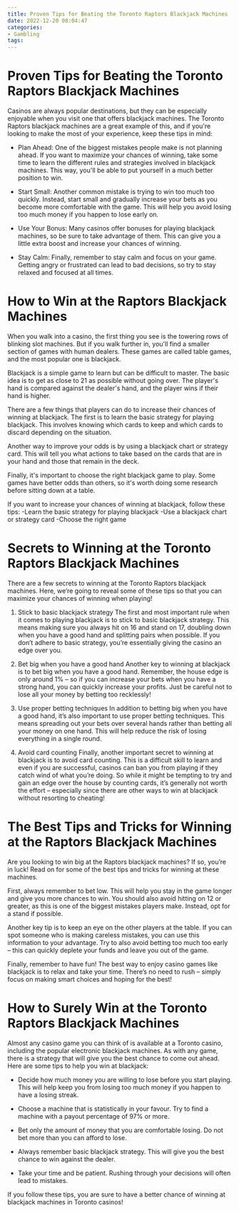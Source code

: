 ```yaml
---
title: Proven Tips for Beating the Toronto Raptors Blackjack Machines 
date: 2022-12-20 08:04:47
categories:
- Gambling
tags:
---
```



#  Proven Tips for Beating the Toronto Raptors Blackjack Machines 

Casinos are always popular destinations, but they can be especially enjoyable when you visit one that offers blackjack machines. The Toronto Raptors blackjack machines are a great example of this, and if you're looking to make the most of your experience, keep these tips in mind: 

- Plan Ahead: One of the biggest mistakes people make is not planning ahead. If you want to maximize your chances of winning, take some time to learn the different rules and strategies involved in blackjack machines. This way, you'll be able to put yourself in a much better position to win. 

- Start Small: Another common mistake is trying to win too much too quickly. Instead, start small and gradually increase your bets as you become more comfortable with the game. This will help you avoid losing too much money if you happen to lose early on. 

- Use Your Bonus: Many casinos offer bonuses for playing blackjack machines, so be sure to take advantage of them. This can give you a little extra boost and increase your chances of winning. 

- Stay Calm: Finally, remember to stay calm and focus on your game. Getting angry or frustrated can lead to bad decisions, so try to stay relaxed and focused at all times.

#  How to Win at the Raptors Blackjack Machines 

When you walk into a casino, the first thing you see is the towering rows of blinking slot machines. But if you walk further in, you'll find a smaller section of games with human dealers. These games are called table games, and the most popular one is blackjack.

Blackjack is a simple game to learn but can be difficult to master. The basic idea is to get as close to 21 as possible without going over. The player's hand is compared against the dealer's hand, and the player wins if their hand is higher.

There are a few things that players can do to increase their chances of winning at blackjack. The first is to learn the basic strategy for playing blackjack. This involves knowing which cards to keep and which cards to discard depending on the situation.

Another way to improve your odds is by using a blackjack chart or strategy card. This will tell you what actions to take based on the cards that are in your hand and those that remain in the deck.

Finally, it's important to choose the right blackjack game to play. Some games have better odds than others, so it's worth doing some research before sitting down at a table.

If you want to increase your chances of winning at blackjack, follow these tips: 
-Learn the basic strategy for playing blackjack 
-Use a blackjack chart or strategy card 
-Choose the right game

#  Secrets to Winning at the Toronto Raptors Blackjack Machines 

There are a few secrets to winning at the Toronto Raptors blackjack machines. Here, we’re going to reveal some of these tips so that you can maximize your chances of winning when playing!

1. Stick to basic blackjack strategy 
The first and most important rule when it comes to playing blackjack is to stick to basic blackjack strategy. This means making sure you always hit on 16 and stand on 17, doubling down when you have a good hand and splitting pairs when possible. If you don’t adhere to basic strategy, you’re essentially giving the casino an edge over you.

2. Bet big when you have a good hand 
Another key to winning at blackjack is to bet big when you have a good hand. Remember, the house edge is only around 1% – so if you can increase your bets when you have a strong hand, you can quickly increase your profits. Just be careful not to lose all your money by betting too recklessly!

3. Use proper betting techniques 
In addition to betting big when you have a good hand, it’s also important to use proper betting techniques. This means spreading out your bets over several hands rather than betting all your money on one hand. This will help reduce the risk of losing everything in a single round.

4. Avoid card counting 
Finally, another important secret to winning at blackjack is to avoid card counting. This is a difficult skill to learn and even if you are successful, casinos can ban you from playing if they catch wind of what you’re doing. So while it might be tempting to try and gain an edge over the house by counting cards, it’s generally not worth the effort – especially since there are other ways to win at blackjack without resorting to cheating!

#  The Best Tips and Tricks for Winning at the Raptors Blackjack Machines 

Are you looking to win big at the Raptors blackjack machines? If so, you’re in luck! Read on for some of the best tips and tricks for winning at these machines.

First, always remember to bet low. This will help you stay in the game longer and give you more chances to win. You should also avoid hitting on 12 or greater, as this is one of the biggest mistakes players make. Instead, opt for a stand if possible.

Another key tip is to keep an eye on the other players at the table. If you can spot someone who is making careless mistakes, you can use this information to your advantage. Try to also avoid betting too much too early – this can quickly deplete your funds and leave you out of the game.

Finally, remember to have fun! The best way to enjoy casino games like blackjack is to relax and take your time. There’s no need to rush – simply focus on making smart choices and hoping for the best!

#  How to Surely Win at the Toronto Raptors Blackjack Machines

Almost any casino game you can think of is available at a Toronto casino, including the popular electronic blackjack machines. As with any game, there is a strategy that will give you the best chance to come out ahead. Here are some tips to help you win at blackjack:

- Decide how much money you are willing to lose before you start playing. This will help keep you from losing too much money if you happen to have a losing streak.

- Choose a machine that is statistically in your favour. Try to find a machine with a payout percentage of 97% or more.

- Bet only the amount of money that you are comfortable losing. Do not bet more than you can afford to lose.

- Always remember basic blackjack strategy. This will give you the best chance to win against the dealer.

- Take your time and be patient. Rushing through your decisions will often lead to mistakes.

If you follow these tips, you are sure to have a better chance of winning at blackjack machines in Toronto casinos!